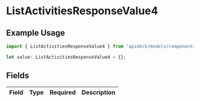 # ListActivitiesResponseValue4

## Example Usage

```typescript
import { ListActivitiesResponseValue4 } from "apideck/models/components";

let value: ListActivitiesResponseValue4 = {};
```

## Fields

| Field       | Type        | Required    | Description |
| ----------- | ----------- | ----------- | ----------- |